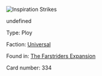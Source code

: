 
![Inspiration Strikes](https://warhammerunderworlds.com/wp-content/uploads/sites/6/2018/03/334_ENG.png)

undefined

Type: Ploy

Faction: [Universal](/factions/universal.md)

Found in: [The Farstriders Expansion](/locations/the-farstriders-expansion.md)

Card number: 334
